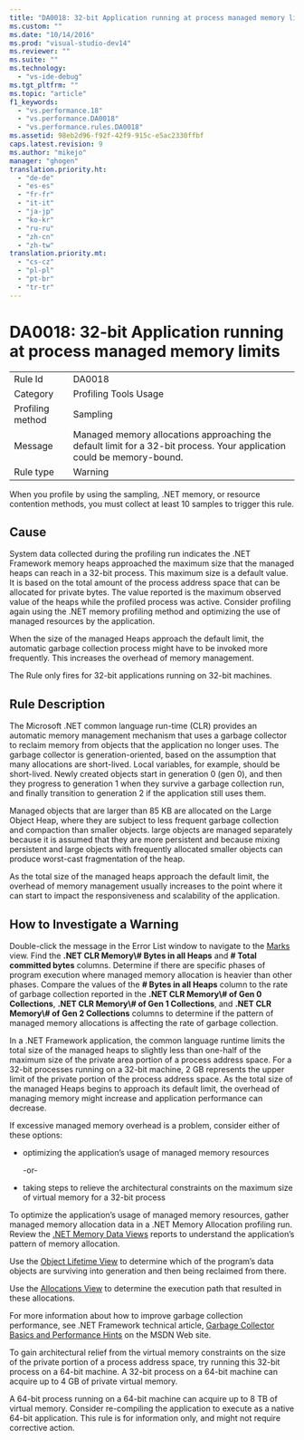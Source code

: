 ```yaml
---
title: "DA0018: 32-bit Application running at process managed memory limits"
ms.custom: ""
ms.date: "10/14/2016"
ms.prod: "visual-studio-dev14"
ms.reviewer: ""
ms.suite: ""
ms.technology: 
  - "vs-ide-debug"
ms.tgt_pltfrm: ""
ms.topic: "article"
f1_keywords: 
  - "vs.performance.18"
  - "vs.performance.DA0018"
  - "vs.performance.rules.DA0018"
ms.assetid: 98eb2d96-f92f-42f9-915c-e5ac2330ffbf
caps.latest.revision: 9
ms.author: "mikejo"
manager: "ghogen"
translation.priority.ht: 
  - "de-de"
  - "es-es"
  - "fr-fr"
  - "it-it"
  - "ja-jp"
  - "ko-kr"
  - "ru-ru"
  - "zh-cn"
  - "zh-tw"
translation.priority.mt: 
  - "cs-cz"
  - "pl-pl"
  - "pt-br"
  - "tr-tr"
---
```

# DA0018: 32-bit Application running at process managed memory limits
|||  
|-|-|  
|Rule Id|DA0018|  
|Category|Profiling Tools Usage|  
|Profiling method|Sampling|  
|Message|Managed memory allocations approaching the default limit for a 32-bit process. Your application could be memory-bound.|  
|Rule type|Warning|  
  
 When you profile by using the sampling, .NET memory, or resource contention methods, you must collect at least 10 samples to trigger this rule.  
  
## Cause  
 System data collected during the profiling run indicates the .NET Framework memory heaps approached the maximum size that the managed heaps can reach in a 32-bit process. This maximum size is a default value. It is based on the total amount of the process address space that can be allocated for private bytes. The value reported is the maximum observed value of the heaps while the profiled process was active. Consider profiling again using the .NET memory profiling method and optimizing the use of managed resources by the application.  
  
 When the size of the managed Heaps approach the default limit, the automatic garbage collection process might have to be invoked more frequently. This increases the overhead of memory management.  
  
 The Rule only fires for 32-bit applications running on 32-bit machines.  
  
## Rule Description  
 The Microsoft .NET common language run-time (CLR) provides an automatic memory management mechanism that uses a garbage collector to reclaim memory from objects that the application no longer uses. The garbage collector is generation-oriented, based on the assumption that many allocations are short-lived. Local variables, for example, should be short-lived. Newly created objects start in generation 0 (gen 0), and then they progress to generation 1 when they survive a garbage collection run, and finally transition to generation 2 if the application still uses them.  
  
 Managed objects that are larger than 85 KB are allocated on the Large Object Heap, where they are subject to less frequent garbage collection and compaction than smaller objects. large objects are managed separately because it is assumed that they are more persistent and because mixing persistent and large objects with frequently allocated smaller objects can produce worst-cast fragmentation of the heap.  
  
 As the total size of the managed heaps approach the default limit, the overhead of memory management usually increases to the point where it can start to impact the responsiveness and scalability of the application.  
  
## How to Investigate a Warning  
 Double-click the message in the Error List window to navigate to the [Marks](../profiling/marks-view.md) view. Find the **.NET CLR Memory\\# Bytes in all Heaps** and **# Total committed bytes** columns. Determine if there are specific phases of program execution where managed memory allocation is heavier than other phases. Compare the values of the **# Bytes in all Heaps** column to the rate of garbage collection reported in the **.NET CLR Memory\\# of Gen 0 Collections**, **.NET CLR Memory\\# of Gen 1 Collections**, and **.NET CLR Memory\\# of Gen 2 Collections** columns to determine if the pattern of managed memory allocations is affecting the rate of garbage collection.  
  
 In a .NET Framework application, the common language runtime limits the total size of the managed heaps to slightly less than one-half of the maximum size of the private area portion of a process address space. For a 32-bit processes running on a 32-bit machine, 2 GB represents the upper limit of the private portion of the process address space. As the total size of the managed Heaps begins to approach its default limit, the overhead of managing memory might increase and application performance can decrease.  
  
 If excessive managed memory overhead is a problem, consider either of these options:  
  
-   optimizing the application’s usage of managed memory resources  
  
     -or-  
  
-   taking steps to relieve the architectural constraints on the maximum size of virtual memory for a 32-bit process  
  
 To optimize the application’s usage of managed memory resources, gather managed memory allocation data in a .NET Memory Allocation profiling run. Review the [.NET Memory Data Views](../profiling/.net-memory-data-views.md) reports to understand the application’s pattern of memory allocation.  
  
 Use the [Object Lifetime View](../profiling/object-lifetime-view.md) to determine which of the program’s data objects are surviving into generation and then being reclaimed from there.  
  
 Use the [Allocations View](../profiling/.net-memory-allocations-view.md) to determine the execution path that resulted in these allocations.  
  
 For more information about how to improve garbage collection performance, see .NET Framework technical article, [Garbage Collector Basics and Performance Hints](http://go.microsoft.com/fwlink/?LinkId=177946) on the MSDN Web site.  
  
 To gain architectural relief from the virtual memory constraints on the size of the private portion of a process address space, try running this 32-bit process on a 64-bit machine.  A 32-bit process on a 64-bit machine can acquire up to 4 GB of private virtual memory.  
  
 A 64-bit process running on a 64-bit machine can acquire up to 8 TB of virtual memory. Consider re-compiling the application to execute as a native 64-bit application. This rule is for information only, and might not require corrective action.